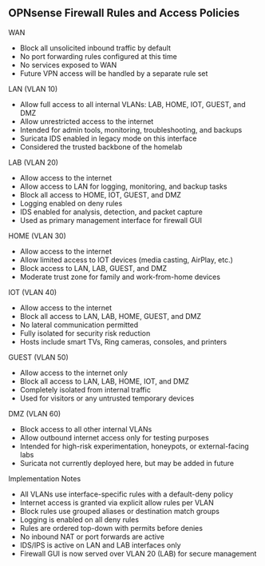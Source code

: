 ## OPNsense Firewall Rules and Access Policies

WAN
- Block all unsolicited inbound traffic by default
- No port forwarding rules configured at this time
- No services exposed to WAN
- Future VPN access will be handled by a separate rule set

LAN (VLAN 10)
- Allow full access to all internal VLANs: LAB, HOME, IOT, GUEST, and DMZ
- Allow unrestricted access to the internet
- Intended for admin tools, monitoring, troubleshooting, and backups
- Suricata IDS enabled in legacy mode on this interface
- Considered the trusted backbone of the homelab

LAB (VLAN 20)
- Allow access to the internet
- Allow access to LAN for logging, monitoring, and backup tasks
- Block all access to HOME, IOT, GUEST, and DMZ
- Logging enabled on deny rules
- IDS enabled for analysis, detection, and packet capture
- Used as primary management interface for firewall GUI

HOME (VLAN 30)
- Allow access to the internet
- Allow limited access to IOT devices (media casting, AirPlay, etc.)
- Block access to LAN, LAB, GUEST, and DMZ
- Moderate trust zone for family and work-from-home devices

IOT (VLAN 40)
- Allow access to the internet
- Block all access to LAN, LAB, HOME, GUEST, and DMZ
- No lateral communication permitted
- Fully isolated for security risk reduction
- Hosts include smart TVs, Ring cameras, consoles, and printers

GUEST (VLAN 50)
- Allow access to the internet only
- Block all access to LAN, LAB, HOME, IOT, and DMZ
- Completely isolated from internal traffic
- Used for visitors or any untrusted temporary devices

DMZ (VLAN 60)
- Block access to all other internal VLANs
- Allow outbound internet access only for testing purposes
- Intended for high-risk experimentation, honeypots, or external-facing labs
- Suricata not currently deployed here, but may be added in future

Implementation Notes
- All VLANs use interface-specific rules with a default-deny policy
- Internet access is granted via explicit allow rules per VLAN
- Block rules use grouped aliases or destination match groups
- Logging is enabled on all deny rules
- Rules are ordered top-down with permits before denies
- No inbound NAT or port forwards are active
- IDS/IPS is active on LAN and LAB interfaces only
- Firewall GUI is now served over VLAN 20 (LAB) for secure management

